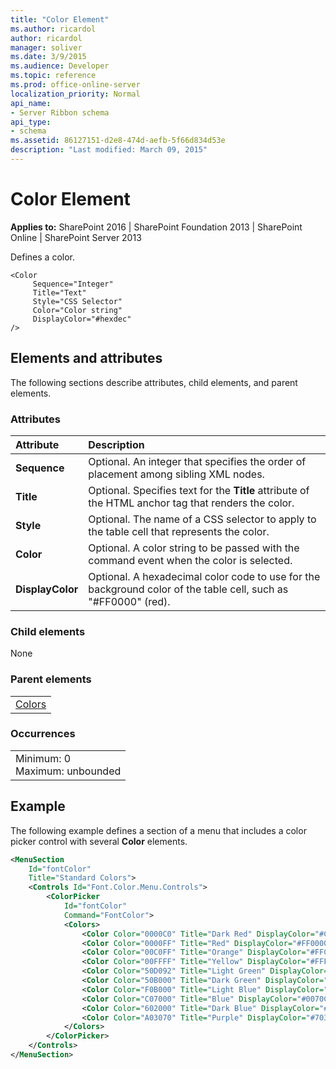 ```yaml
---
title: "Color Element"
ms.author: ricardol
author: ricardol
manager: soliver
ms.date: 3/9/2015
ms.audience: Developer
ms.topic: reference
ms.prod: office-online-server
localization_priority: Normal
api_name:
- Server Ribbon schema
api_type:
- schema
ms.assetid: 86127151-d2e8-474d-aefb-5f66d834d53e
description: "Last modified: March 09, 2015"
---
```


# Color Element

 
  
 **Applies to:** SharePoint 2016 | SharePoint Foundation 2013 | SharePoint Online | SharePoint Server 2013
  
Defines a color.
  
```
<Color
     Sequence="Integer"
     Title="Text"
     Style="CSS Selector"
     Color="Color string"
     DisplayColor="#hexdec"
/>
```

## Elements and attributes

The following sections describe attributes, child elements, and parent elements.

### Attributes

|**Attribute**|**Description**|
|:-----|:-----|
|**Sequence** <br/> |Optional. An integer that specifies the order of placement among sibling XML nodes.  <br/> |
|**Title** <br/> |Optional. Specifies text for the **Title** attribute of the HTML anchor tag that renders the color.  <br/> |
|**Style** <br/> |Optional. The name of a CSS selector to apply to the table cell that represents the color.  <br/> |
|**Color** <br/> |Optional. A color string to be passed with the command event when the color is selected.  <br/> |
|**DisplayColor** <br/> |Optional. A hexadecimal color code to use for the background color of the table cell, such as "#FF0000" (red).  <br/> |
   
### Child elements

None
  
### Parent elements

||
|:-----|
|[Colors](colors-element.md)|
   
### Occurrences

||
|:-----|
|Minimum: 0  <br/> Maximum: unbounded  <br/> |
   
## Example

The following example defines a section of a menu that includes a color picker control with several **Color** elements. 
  
```XML
<MenuSection
    Id="fontColor"
    Title="Standard Colors">
    <Controls Id="Font.Color.Menu.Controls">
        <ColorPicker
            Id="fontColor"
            Command="FontColor">
            <Colors>
                <Color Color="0000C0" Title="Dark Red" DisplayColor="#C00000"/>
                <Color Color="0000FF" Title="Red" DisplayColor="#FF0000" />
                <Color Color="00C0FF" Title="Orange" DisplayColor="#FFC000"/>
                <Color Color="00FFFF" Title="Yellow" DisplayColor="#FFFF00" />
                <Color Color="50D092" Title="Light Green" DisplayColor="#92D050"/>
                <Color Color="50B000" Title="Dark Green" DisplayColor="#00B050"/>
                <Color Color="F0B000" Title="Light Blue" DisplayColor="#00B0F0"/>
                <Color Color="C07000" Title="Blue" DisplayColor="#0070C0"/>
                <Color Color="602000" Title="Dark Blue" DisplayColor="#002060" />
                <Color Color="A03070" Title="Purple" DisplayColor="#7030A0"/>
            </Colors>
        </ColorPicker>
    </Controls>
</MenuSection>
```


